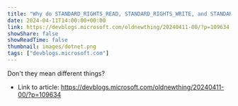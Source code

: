 ```yaml
---
title: "Why do STANDARD_RIGHTS_READ, STANDARD_RIGHTS_WRITE, and STANDARD_RIGHTS_EXECUTE have the same values?"
date: 2024-04-11T14:00:00+00:00
link: https://devblogs.microsoft.com/oldnewthing/20240411-00/?p=109634
showShare: false
showReadTime: false
thumbnail: images/dotnet.png
tags: ["devblogs.microsoft.com"]
---
```

Don't they mean different things?

- Link to article: https://devblogs.microsoft.com/oldnewthing/20240411-00/?p=109634